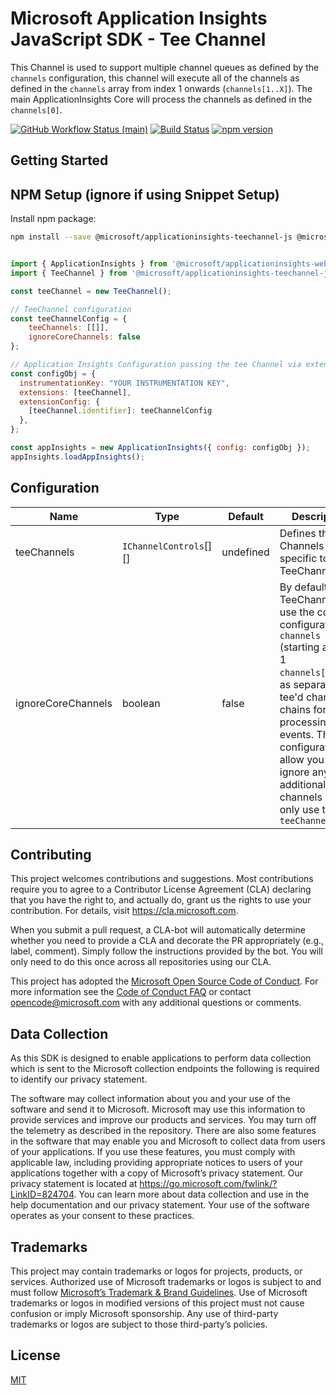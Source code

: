 # Microsoft Application Insights JavaScript SDK - Tee Channel

This Channel is used to support multiple channel queues as defined by the `channels` configuration, this channel will execute
all of the channels as defined in the `channels` array from index 1 onwards (`channels[1..X]`). The main ApplicationInsights
Core will process the channels as defined in the `channels[0]`.

[![GitHub Workflow Status (main)](https://img.shields.io/github/actions/workflow/status/microsoft/ApplicationInsights-JS/ci.yml?branch=main)](https://github.com/microsoft/ApplicationInsights-JS/tree/main)
[![Build Status](https://dev.azure.com/mseng/AppInsights/_apis/build/status%2FAppInsights%20-%20DevTools%2F1DS%20JavaScript%20SDK%20web%20SKU%20(main%3B%20master)?branchName=main)](https://dev.azure.com/mseng/AppInsights/_build/latest?definitionId=8184&branchName=main)
[![npm version](https://badge.fury.io/js/%40microsoft%2Fapplicationinsights-channel-js.svg)](https://badge.fury.io/js/%40microsoft%2Fapplicationinsights-channel-js)

## Getting Started

## NPM Setup (ignore if using Snippet Setup)

Install npm package:

```bash
npm install --save @microsoft/applicationinsights-teechannel-js @microsoft/applicationinsights-web
```

```js

import { ApplicationInsights } from '@microsoft/applicationinsights-web';
import { TeeChannel } from '@microsoft/applicationinsights-teechannel-js';

const teeChannel = new TeeChannel();

// TeeChannel configuration
const teeChannelConfig = {
    teeChannels: [[]],
    ignoreCoreChannels: false
};

// Application Insights Configuration passing the tee Channel via extensions
const configObj = {
  instrumentationKey: "YOUR INSTRUMENTATION KEY",
  extensions: [teeChannel],
  extensionConfig: {
    [teeChannel.identifier]: teeChannelConfig
  },
};

const appInsights = new ApplicationInsights({ config: configObj });
appInsights.loadAppInsights();
```

## Configuration

| Name                  | Type                               | Default    | Description
| --------------------- | -----------------------------------| -----------| ----------------------------------------------------------------------------------------------------------------
| teeChannels           | `IChannelControls`[][]             | undefined  | Defines the Channels specific to the TeeChannel
| ignoreCoreChannels    | boolean                            | false      |By default the TeeChannel will use the core configuration `channels` (starting at index 1 `channels[1.xxx]`) as separate tee'd channel chains for processing events. This configuration allow you to ignore any additional core channels and only use the `teeChannels`

## Contributing

This project welcomes contributions and suggestions. Most contributions require you to
agree to a Contributor License Agreement (CLA) declaring that you have the right to,
and actually do, grant us the rights to use your contribution. For details, visit
https://cla.microsoft.com.

When you submit a pull request, a CLA-bot will automatically determine whether you need
to provide a CLA and decorate the PR appropriately (e.g., label, comment). Simply follow the
instructions provided by the bot. You will only need to do this once across all repositories using our CLA.

This project has adopted the [Microsoft Open Source Code of Conduct](https://opensource.microsoft.com/codeofconduct/).
For more information see the [Code of Conduct FAQ](https://opensource.microsoft.com/codeofconduct/faq/)
or contact [opencode@microsoft.com](mailto:opencode@microsoft.com) with any additional questions or comments.

## Data Collection

As this SDK is designed to enable applications to perform data collection which is sent to the Microsoft collection endpoints the following is required to identify our privacy statement.

The software may collect information about you and your use of the software and send it to Microsoft. Microsoft may use this information to provide services and improve our products and services. You may turn off the telemetry as described in the repository. There are also some features in the software that may enable you and Microsoft to collect data from users of your applications. If you use these features, you must comply with applicable law, including providing appropriate notices to users of your applications together with a copy of Microsoft’s privacy statement. Our privacy statement is located at https://go.microsoft.com/fwlink/?LinkID=824704. You can learn more about data collection and use in the help documentation and our privacy statement. Your use of the software operates as your consent to these practices.

## Trademarks

This project may contain trademarks or logos for projects, products, or services. Authorized use of Microsoft trademarks or logos is subject to and must follow [Microsoft’s Trademark & Brand Guidelines](https://www.microsoft.com/en-us/legal/intellectualproperty/trademarks/usage/general). Use of Microsoft trademarks or logos in modified versions of this project must not cause confusion or imply Microsoft sponsorship. Any use of third-party trademarks or logos are subject to those third-party’s policies.

## License

[MIT](LICENSE)
